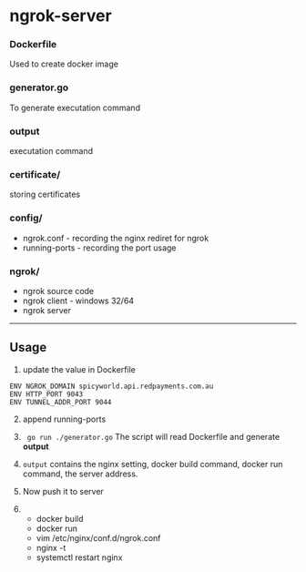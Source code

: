 # ngrok-server

### Dockerfile

Used to create docker image

### generator.go

To generate executation command

### output

executation command

### certificate/

storing certificates

### config/

- ngrok.conf - recording the nginx rediret for ngrok
- running-ports - recording the port usage

### ngrok/

- ngrok source code
- ngrok client - windows 32/64
- ngrok server

---

## Usage

1. update the value in Dockerfile 
```
ENV NGROK_DOMAIN spicyworld.api.redpayments.com.au
ENV HTTP_PORT 9043
ENV TUNNEL_ADDR_PORT 9044
```

2. append running-ports

3. ``` go run ./generator.go```
   The script will read Dockerfile and generate **output**
   
4. `output` contains the nginx setting, docker build command, docker run command, the server address.
5. Now push it to server
6.  
   - docker build 
   - docker run
   - vim /etc/nginx/conf.d/ngrok.conf
   - nginx -t
   - systemctl restart nginx
